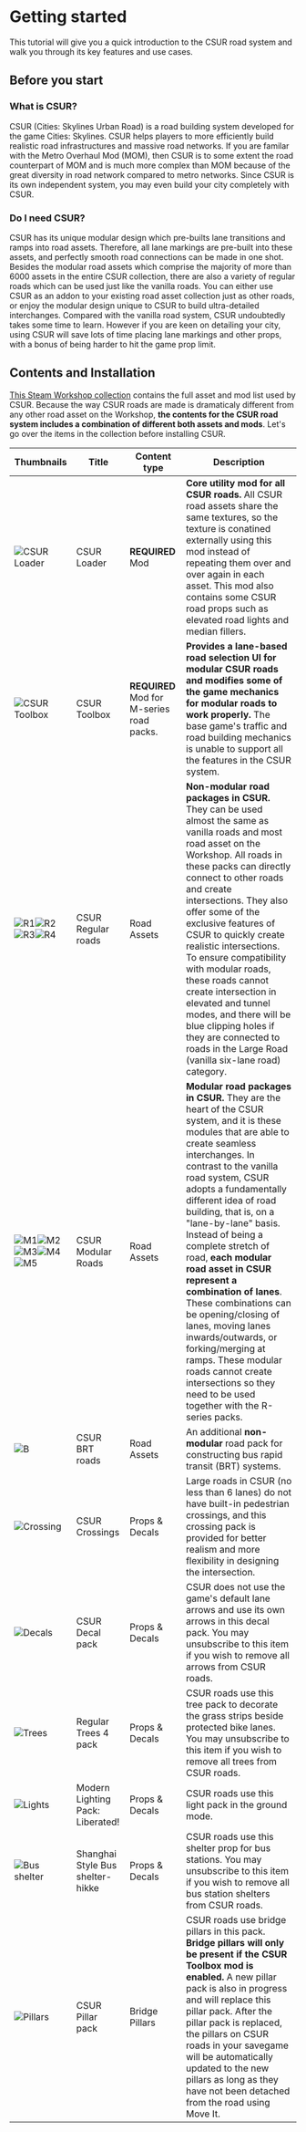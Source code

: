 # Getting started 

This tutorial will give you a quick introduction to the CSUR road system and walk you through its key features and use cases.

## Before you start
### What is CSUR?
CSUR (Cities: Skylines Urban Road) is a road building system developed for the game Cities: Skylines. CSUR helps players to more efficiently build realistic road infrastructures and massive road networks. If you are familar with the Metro Overhaul Mod (MOM), then CSUR is to some extent the road counterpart of MOM and is much more complex than MOM because of the great diversity in road network compared to metro networks. Since CSUR is its own independent system, you may even build your city completely with CSUR.

### Do I need CSUR?
CSUR has its unique modular design which pre-builts lane transitions and ramps into road assets. Therefore, all lane markings are pre-built into these assets, and perfectly smooth road connections can be made in one shot. Besides the modular road assets which comprise the majority of more than 6000 assets in the entire CSUR collection, there are also a variety of regular roads which can be used just like the vanilla roads. You can either use CSUR as an addon to your existing road asset collection just as other roads, or enjoy the modular design unique to CSUR to build ultra-detailed interchanges. Compared with the vanilla road system, CSUR undoubtedly takes some time to learn. However if you are keen on detailing your city, using CSUR will save lots of time placing lane markings and other props, with a bonus of being harder to hit the game prop limit.

## Contents and Installation
[This Steam Workshop collection](https://steamcommunity.com/sharedfiles/filedetails/?id=1959216109) contains the full asset and mod list used by CSUR. Because the way CSUR roads are made is dramaticaly different from any other road asset on the Workshop, **the contents for the CSUR road system includes a combination of different both assets and mods**. Let's go over the items in the collection before installing CSUR.

| Thumbnails | Title | Content type | Description |
| ------------- | ------------- | ----- | ---- |
|![CSUR Loader](https://steamuserimages-a.akamaihd.net/ugc/784123877863725888/419D8D12F3C11E907B08EFB753333A54837B54CB/?imw=100&imh=100&ima=fit&impolicy=Letterbox&imcolor=%23000000&letterbox=true) | CSUR Loader | **REQUIRED** Mod | **Core utility mod for all CSUR roads.** All CSUR road assets share the same textures, so the texture is conatined externally using this mod instead of repeating them over and over again in each asset. This mod also contains some CSUR road props such as elevated road lights and median fillers. | 
|![CSUR Toolbox](https://steamuserimages-a.akamaihd.net/ugc/771739225863915879/512F52C4A13BF4402D3A82124B68681674D7BF3E/?imw=100&imh=100&ima=fit&impolicy=Letterbox&imcolor=%23000000&letterbox=true) | CSUR Toolbox | **REQUIRED** Mod for M-series road packs. | **Provides a lane-based road selection UI for modular CSUR roads and modifies some of the game mechanics for modular roads to work properly.** The base game's traffic and road building mechanics is unable to support all the features in the CSUR system.|
|![R1](https://steamuserimages-a.akamaihd.net/ugc/772865031541680890/CC32BD5A312CE5EEC8590B1C77BB1778623CDA5C/?imw=100&imh=100&ima=fit&impolicy=Letterbox&imcolor=%23000000&letterbox=true)![R2](https://steamuserimages-a.akamaihd.net/ugc/772865031541684227/5C2655C8E5F564579B465176203DD2DE92DCEF5D/?imw=100&imh=100&ima=fit&impolicy=Letterbox&imcolor=%23000000&letterbox=true)![R3](https://steamuserimages-a.akamaihd.net/ugc/772865031541686691/C3909B90F31D0A337E993E6A44D5AFF29F74DF21/?imw=100&imh=100&ima=fit&impolicy=Letterbox&imcolor=%23000000&letterbox=true)![R4](https://steamuserimages-a.akamaihd.net/ugc/772865031541691392/09F21122C367224DCD3CEEB94FC1600A9AFA41E5/?imw=100&imh=100&ima=fit&impolicy=Letterbox&imcolor=%23000000&letterbox=true) | CSUR Regular roads | Road Assets | **Non-modular road packages in CSUR.** They can be used almost the same as vanilla roads and most road asset on the Workshop. All roads in these packs can directly connect to other roads and create intersections. They also offer some of the exclusive features of CSUR to quickly create realistic intersections. To ensure compatibility with modular roads, these roads cannot create intersection in elevated and tunnel modes, and there will be blue clipping holes if they are connected to roads in the Large Road (vanilla six-lane road) category.|
|![M1](https://steamuserimages-a.akamaihd.net/ugc/772865031541669784/B8939689A03567D080EBB814437E6580204B03E3/?imw=100&imh=100&ima=fit&impolicy=Letterbox&imcolor=%23000000&letterbox=true)![M2](https://steamuserimages-a.akamaihd.net/ugc/772865031541673363/54B6D5F28E6A22D0E68FE687C096EEB201CD43D5/?imw=100&imh=100&ima=fit&impolicy=Letterbox&imcolor=%23000000&letterbox=true)![M3](https://steamuserimages-a.akamaihd.net/ugc/772865031541677415/CCA217DEEACE037362BC953424A10089B9D4550E/?imw=100&imh=100&ima=fit&impolicy=Letterbox&imcolor=%23000000&letterbox=true)![M4](https://steamuserimages-a.akamaihd.net/ugc/772865031541658589/995126CA1A5CD5BF52BD92B91D2737E65E585EC6/?imw=100&imh=100&ima=fit&impolicy=Letterbox&imcolor=%23000000&letterbox=true)![M5](https://steamuserimages-a.akamaihd.net/ugc/772865031541665858/FB0D346C89A3ABEF1DB7FF066F49A1911AA3149C/?imw=100&imh=100&ima=fit&impolicy=Letterbox&imcolor=%23000000&letterbox=true) | CSUR Modular Roads | Road Assets | **Modular road packages in CSUR.** They are the heart of the CSUR system, and it is these modules that are able to create seamless interchanges. In contrast to the vanilla road system, CSUR adopts a fundamentally different idea of road building, that is, on a "lane-by-lane" basis. Instead of being a complete stretch of road, **each modular road asset in CSUR represent a combination of lanes**. These combinations can be opening/closing of lanes, moving lanes inwards/outwards, or forking/merging at ramps. These modular roads cannot create intersections so they need to be used together with the R-series packs.|
|![B](https://steamuserimages-a.akamaihd.net/ugc/772865314183837556/BE5139C22556404269D52D1A26FD93FE8F61C5FE/?imw=100&imh=100&ima=fit&impolicy=Letterbox&imcolor=%23000000&letterbox=true) | CSUR BRT roads | Road Assets | An additional **non-modular** road pack for constructing bus rapid transit (BRT) systems.|
|![Crossing](https://steamuserimages-a.akamaihd.net/ugc/772864877340614811/E76DD468D3505AD5FBCD358AD1F0BA167E73208D/?imw=100&imh=100&ima=fit&impolicy=Letterbox&imcolor=%23000000&letterbox=true) | CSUR Crossings | Props & Decals | Large roads in CSUR (no less than 6 lanes) do not have built-in pedestrian crossings, and this crossing pack is provided for better realism and more flexibility in designing the intersection.|
|![Decals](https://steamuserimages-a.akamaihd.net/ugc/946211390975110718/35FE534F57A7E8BB74C52BAF64CE28CE0460A84D/?imw=100&imh=100&ima=fit&impolicy=Letterbox&imcolor=%23000000&letterbox=true) | CSUR Decal pack | Props & Decals | CSUR does not use the game's default lane arrows and use its own arrows in this decal pack. You may unsubscribe to this item if you wish to remove all arrows from CSUR roads. |
|![Trees](https://steamuserimages-a.akamaihd.net/ugc/852717774885648832/1EBE86E579AB9F19C7D7014C64D8FB975926F1B5/?imw=100&imh=100&ima=fit&impolicy=Letterbox&imcolor=%23000000&letterbox=true) | Regular Trees 4 pack | Props & Decals | CSUR roads use this tree pack to decorate the grass strips beside protected bike lanes. You may unsubscribe to this item if you wish to remove all trees from CSUR roads. |
|![Lights](https://steamuserimages-a.akamaihd.net/ugc/777353728102844136/D0268689889AE268EAFA72DF36BA28B2733132BC/?imw=100&imh=100&ima=fit&impolicy=Letterbox&imcolor=%23000000&letterbox=true) | Modern Lighting Pack: Liberated! | Props & Decals | CSUR roads use this light pack in the ground mode.|
|![Bus shelter](https://steamuserimages-a.akamaihd.net/ugc/919176129629576049/5ABC0252A04EF72ADCE852A18D1EEBA7BB55E15F/?imw=200&imh=200&ima=fit&impolicy=Letterbox&imcolor=%23000000&letterbox=true) | Shanghai Style Bus shelter-hikke | Props & Decals | CSUR roads use this shelter prop for bus stations. You may unsubscribe to this item if you wish to remove all bus station shelters from CSUR roads. |
|![Pillars](https://steamuserimages-a.akamaihd.net/ugc/946211252061249375/12814EC517187B2890ABFC7F1B826781239185AA/?imw=100&imh=10&ima=fit&impolicy=Letterbox&imcolor=%23000000&letterbox=true) | CSUR Pillar pack | Bridge Pillars | CSUR roads use bridge pillars in this pack. **Bridge pillars will only be present if the CSUR Toolbox mod is enabled.** A new pillar pack is also in progress and will replace this pillar pack. After the pillar pack is replaced, the pillars on CSUR roads in your savegame will be automatically updated to the new pillars as long as they have not been detached from the road using Move It. |




